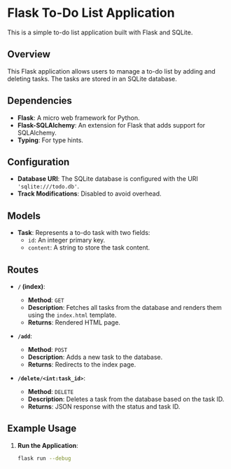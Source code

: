 # Flask To-Do List Application

This is a simple to-do list application built with Flask and SQLite.

## Overview
This Flask application allows users to manage a to-do list by adding and deleting tasks. The tasks are stored in an SQLite database.

## Dependencies
- **Flask**: A micro web framework for Python.
- **Flask-SQLAlchemy**: An extension for Flask that adds support for SQLAlchemy.
- **Typing**: For type hints.

## Configuration
- **Database URI**: The SQLite database is configured with the URI `'sqlite:///todo.db'`.
- **Track Modifications**: Disabled to avoid overhead.

## Models
- **Task**: Represents a to-do task with two fields:
  - `id`: An integer primary key.
  - `content`: A string to store the task content.

## Routes
- **`/` (index)**:
  - **Method**: `GET`
  - **Description**: Fetches all tasks from the database and renders them using the `index.html` template.
  - **Returns**: Rendered HTML page.

- **`/add`**:
  - **Method**: `POST`
  - **Description**: Adds a new task to the database.
  - **Returns**: Redirects to the index page.

- **`/delete/<int:task_id>`**:
  - **Method**: `DELETE`
  - **Description**: Deletes a task from the database based on the task ID.
  - **Returns**: JSON response with the status and task ID.

## Example Usage
1. **Run the Application**:
   ```bash
   flask run --debug

